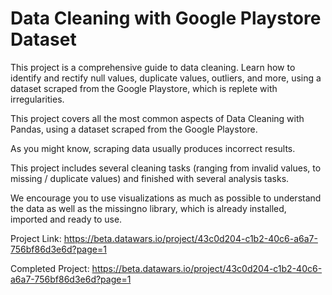 # Data Cleaning with Google Playstore Dataset

This project is a comprehensive guide to data cleaning. Learn how to identify and rectify null values, duplicate values, outliers, and more, using a dataset scraped from the Google Playstore, which is replete with irregularities.

This project covers all the most common aspects of Data Cleaning with Pandas, using a dataset scraped from the Google Playstore.

As you might know, scraping data usually produces incorrect results.

This project includes several cleaning tasks (ranging from invalid values, to missing / duplicate values) and finished with several analysis tasks.

We encourage you to use visualizations as much as possible to understand the data as well as the missingno library, which is already installed, imported and ready to use.

Project Link: https://beta.datawars.io/project/43c0d204-c1b2-40c6-a6a7-756bf86d3e6d?page=1

Completed Project: https://beta.datawars.io/project/43c0d204-c1b2-40c6-a6a7-756bf86d3e6d?page=1